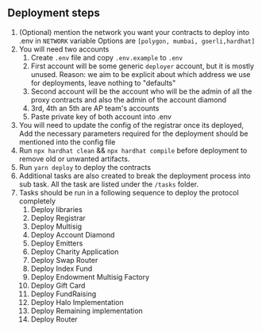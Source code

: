 ## Deployment steps

1. (Optional) mention the network you want your contracts to deploy into .env in `NETWORK` variable Options are `[polygon, mumbai, goerli,hardhat]`
2. You will need two accounts
   1. Create `.env` file and copy `.env.example` to `.env`
   2. First account will be some generic `deployer` account, but it is mostly unused. Reason: we aim to be explicit about which address we use for deployments, leave nothing to "defaults"
   3. Second account will be the account who will be the admin of all the proxy contracts and also the admin of the account diamond
   4. 3rd, 4th an 5th are AP team's accounts
   5. Paste private key of both account into .env
3. You will need to update the config of the registrar once its deployed, Add the necessary parameters required for the deployment should be mentioned into the config file
4. Run `npx hardhat clean` && `npx hardhat compile` before deployment to remove old or unwanted artifacts.
5. Run `yarn deploy` to deploy the contracts
6. Additional tasks are also created to break the deployment process into sub task. All the task are listed under the `/tasks` folder.
7. Tasks should be run in a following sequence to deploy the protocol completely
   1. Deploy libraries
   2. Deploy Registrar
   3. Deploy Multisig
   4. Deploy Account Diamond
   5. Deploy Emitters
   6. Deploy Charity Application
   7. Deploy Swap Router
   8. Deploy Index Fund
   9. Deploy Endowment Multisig Factory
   10. Deploy Gift Card
   11. Deploy FundRaising
   12. Deploy Halo Implementation
   13. Deploy Remaining implementation
   14. Deploy Router
